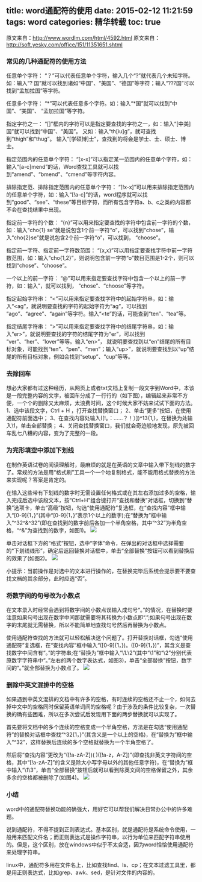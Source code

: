 title: word通配符的使用
date: 2015-02-12 11:21:59
tags: word
categories: 精华转载
toc: true
---

原文来自：http://www.wordlm.com/html/4592.html
原文来自：http://soft.yesky.com/office/151/11351651.shtml

### 常见的几种通配符的使用方法

任意单个字符：
“？”可以代表任意单个字符，输入几个“?”就代表几个未知字符。如：输入“? 国”就可以找到诸如“中国”、“美国”、“德国”等字符；输入“???国”可以找到“孟加拉国”等字符。

任意多个字符：
“*”可以代表任意多个字符。如：输入“*国”就可以找到“中国”、“美国”、 “孟加拉国”等字符。

指定字符之一：
“[]”框内的字符可以是指定要查找的字符之一，如：输入“[中美]国”就可以找到“中国”、“美国”。 又如：输入“th[iu]g”，就可查找到“thigh”和“thug”。 输入“[学硕博]士”，查找到的将会是学士、士、硕士、博士。


指定范围内的任意单个字符：
“[x-x]”可以指定某一范围内的任意单个字符，如：输入“[a-c]mend”的话，Word查找工具就可以找到“amend”、“bmend”、“cmend”等字符内容。

排除指定范、排除指定范围内的任意单个字符： “[!x-x]”可以用来排除指定范围内的任意单个字符，如：输入“[!a-c]”的话，word程序就可以找到“good”、“see”、“these”等目标字符，而所有包含字符a、b、c之类的内容都不会在查找结果中出现。

指定前一字符的个数：
“{n}”可以用来指定要查找的字符中包含前一字符的个数，如：输入“cho{1} se”就是说包含1个前一字符“o”，可以找到“chose”，输入“cho{2}se”就是说包含2个前一字符“o”，可以找到， “choose”。

指定前一字符、指定前一字符数范围：
“{x,x}”可以用指定要查找字符中前一字符数范围，如：输入“cho{1,2}”，则说明包含前一字符“o”数目范围是1-2个，则可以找到“chose”、“choose”。
<!--more-->
一个以上的前一字符： 
“@”可以用来指定要查找字符中包含一个以上的前一字符，如：输入”，就可以找到， “chose”、“choose”等字符。

指定起始字符串：
“<”可以用来指定要查找字符中的起始字符串，如：输入“<ag”，就说明要查找的字符的起始字符为“ag”，可以找到 “ago”、“agree”、“again”等字符。输入“<te”的话，可能查到“ten”、“tea”等。

指定结尾字符串： “>”可以用来指定要查找字符中的结尾字符串，如：输入“er>”，就说明要查找的字符的结尾字符为“er”，可以找到 “ver”、“her”、“lover”等等。输入“en>”， 就说明要查找到以“en”结尾的所有目标对象，可能找到“ten”、“pen”、“men”；输入“up>”，就说明要查找到以“up”结尾的所有目标对象，例如会找到“setup”、“cup”等等。


### 去除回车
想必大家都有过这种经历，从网页上或者txt文档上复制一段文字到Word中，本该是一段完整内容的文字，被回车分成了一行行的（如下图），编辑起来非常不方便，一个个的删除又太麻烦，太浪费时间，这个时候大家不妨来试试下面的方法。
1、选中该段文字，Ctrl + H ，打开查找替换窗口； 
2、单击“更多”按钮，在使用通配符前面选中；
3、在查找内容处输入([!。：……？！）])^13{1,}，在替换为处输入\1，单击全部替换；
4、关闭查找替换窗口，我们就会奇迹般地发现，原先被回车乱七八糟的内容，变为了完整的一段。

### 为完形填空中添加下划线

在制作英语试卷的阅读理解时，最麻烦的就是在英语的文章中输入带下划线的数字了。常规的方法是用“格式刷”工具一个一个地复制格式，能不能用格式替换的方法来实现呢？答案是肯定的。

在输入这些带有下划线的数字时无需设置任何格式或在其左右添加过多的空格，输入完成后选中该段文本，按“Ctrl+H”组合键打开“查找和替换”对话框，切换到“替换”选项卡，单击“高级”按钮，勾选“使用通配符”复选框，在“查找内容”框中输入“[0-9]{1，}”(其中“[0-9]{1，}”表示1个以上的数字);在“替换为”框中输入“^32^&^32”(即在查找到的数字前后各加一个半角空格，其中“^32”为半角空格，“^&”为查找到的数字，如图1)。
![](http://voidking.qiniudn.com/@/imgs/word/下划线.JPG)

单击对话框下方的“格式”按钮，选中“字体”命令，在弹出的对话框中选择需要的“下划线线形”，确定后返回替换对话框中，单击“全部替换”按钮可以看到替换后的效果了(如图2)。
![](http://voidking.qiniudn.com/@/imgs/word/完型.JPG)

小提示：当前操作是对选中的文本进行操作的，在替换完毕后系统会提示要不要查找文档的其余部分，此时应选“否”。

### 将数字间的句号改为小数点

在文本录入时经常会遇到将数字间的小数点误输入成句号“。”的情况，在替换时要注意如果句号出现在数字中间那就需要将其转换为小数点即“.”;如果句号出现在数字的末尾就无需替换，所以不能简单地查找句号然后再替换为小数点。

使用通配符查找的方法就可以轻松解决这个问题了。打开替换对话框，勾选“使用通配符”复选框，在“查找内容”框中输入“([0-9]{1，})。([0-9]{1，})”，其含义是查找数字中间含有“。”的字符串;在“替换为”框中输入“\1.\2”(其中“\1”和“\2”分别代表原数字字符串中“。”左右的两个数字表达式，如图3)，单击“全部替换”按钮，数字间的“。”就全部替换为小数点了。
![](http://voidking.qiniudn.com/@/imgs/word/小数点.JPG)

### 删除中英文混排中的空格

如果遇到中英文混排的文档中有许多的空格，有时连续的空格还不止一个，如何去掉中文中的空格同时保留英语单词间的空格呢？由于涉及的条件比较复杂，一次替换的确有些困难，所以在多次尝试后发现用下面的两步替换就可以实现了。

首先要将文档中的多个连续的空格变成一个半角空格，方法是在勾选“使用通配符”的替换对话框中查找“^32{1，}”(其含义是一个以上的空格)，在“替换为”框中输入“^32”，这样替换后连续的多个空格就替换为一个半角空格了。

然后将“查找内容”更改为“([!a-zA-Z])( )([!a-z，A-Z])”(即查找非英文字符间的空格，其中“[!a-zA-Z]”的含义是除大小写字母以外的其他任意字符)，在“替换为”框中输入“\1\3”，单击“全部替换”按钮后就可以看到除英文间的空格保留之外，其余多余的空格都被删除了(如图4)。
![](http://voidking.qiniudn.com/@/imgs/word/空格.JPG)

### 小结
word中的通配符替换功能的确强大，用好它可以帮我们解决日常办公中的许多难题。

说到通配符，不得不提到正则表达式。基本区别，就是通配符是系统命令使用，一般用来匹配文件名；而正则表达式是操作字符串，以行为单位来匹配字符串使用的。但是，这个区别，放在windows中似乎不太合适，因为word恰恰使用通配符来处理字符串。

linux中，通配符多用在文件名上，比如查找find、ls、cp；在文本过滤工具里，都是用正则表达式，比如grep、awk、sed，是针对文件的内容的。


